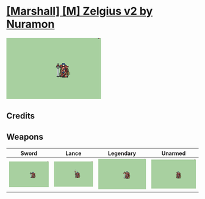 # [\[Marshall\] \[M\] Zelgius v2 by Nuramon](./)
 

<img src="./1.%20Sword/Sword_000.png" alt="[Marshall] [M] Zelgius v2 by Nuramon standing" />

## Credits



## Weapons
 

|Sword |Lance |Legendary |Unarmed |
|  :---: | :---: | :---: | :---: |
| <img alt="Sword animation" src="./1.%20Sword/Sword.gif" /> | <img alt="Lance animation" src="./2.%20Lance/Lance.gif" /> | <img alt="Legendary animation" src="./8.%20Legendary%20Sword%20(Alondite)/Legendary.gif" /> | <img alt="Unarmed animation" src="./8.%20Unarmed/Unarmed.gif" /> |
